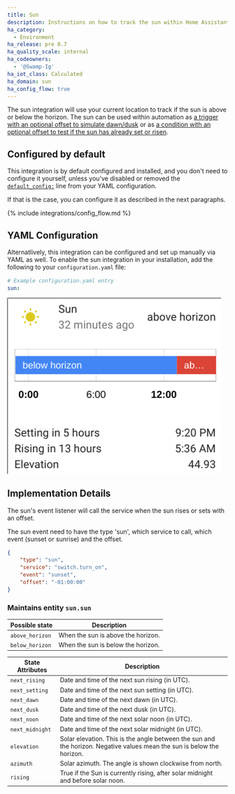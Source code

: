 ```yaml
---
title: Sun
description: Instructions on how to track the sun within Home Assistant.
ha_category:
  - Environment
ha_release: pre 0.7
ha_quality_scale: internal
ha_codeowners:
  - '@Swamp-Ig'
ha_iot_class: Calculated
ha_domain: sun
ha_config_flow: true
---
```


The sun integration will use your current location to track if the sun is above or
below the horizon. The sun can be used within automation as
[a trigger with an optional offset to simulate dawn/dusk][sun_trigger] or as [a condition with an optional offset to test if the sun has already set or risen][sun_condition].

[sun_trigger]: /docs/automation/trigger/#sun-trigger
[sun_condition]: /docs/scripts/conditions/#sun-condition

## Configured by default

This integration is by default configured and installed, and you don't need
to configure it yourself, unless you've disabled or removed the
[`default_config:`](/integrations/default_config/) line from your
YAML configuration.

If that is the case, you can configure it as described in the next paragraphs.

{% include integrations/config_flow.md %}

## YAML Configuration

Alternatlively, this integration can be configured and set up manually via YAML
as well. To enable the sun integration in your installation, add the
following to your `configuration.yaml` file:

```yaml
# Example configuration.yaml entry
sun:
```

<p class='img'>
<img src='/images/screenshots/more-info-dialog-sun.png' />
</p>

## Implementation Details

The sun's event listener will call the service when the sun rises or sets with
an offset.

The sun event need to have the type 'sun', which service to call,
which event (sunset or sunrise) and the offset.

```json
{
    "type": "sun",
    "service": "switch.turn_on",
    "event": "sunset",
    "offset": "-01:00:00"
}
```

### Maintains entity `sun.sun`

| Possible state | Description |
| --------- | ----------- |
| `above_horizon` | When the sun is above the horizon.
| `below_horizon` | When the sun is below the horizon.

| State Attributes | Description |
| --------- | ----------- |
| `next_rising` | Date and time of the next sun rising (in UTC).
| `next_setting` | Date and time of the next sun setting (in UTC).
| `next_dawn` | Date and time of the next dawn (in UTC).
| `next_dusk` | Date and time of the next dusk (in UTC).
| `next_noon` | Date and time of the next solar noon (in UTC).
| `next_midnight` | Date and time of the next solar midnight (in UTC).
| `elevation` |  Solar elevation. This is the angle between the sun and the horizon. Negative values mean the sun is below the horizon.
| `azimuth` | Solar azimuth. The angle is shown clockwise from north.
| `rising` | True if the Sun is currently rising, after solar midnight and before solar noon.
